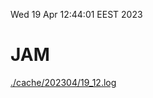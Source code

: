 Wed 19 Apr 12:44:01 EEST 2023
# JAM
<a href='./cache/202304/19_12.log'>./cache/202304/19_12.log</a>
